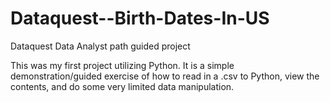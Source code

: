 # Dataquest--Birth-Dates-In-US
Dataquest Data Analyst path guided project

This was my first project utilizing Python.  It is a simple demonstration/guided exercise of how to read in a .csv to Python, view the contents, and do some very limited data manipulation.
